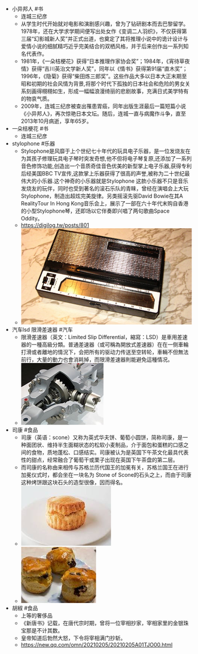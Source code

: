 - 小异邦人 #书
	- 连城三纪彦
	- 从学生时代开始就对电影和演剧感兴趣，曾为了钻研剧本而去巴黎留学。1978年，还在大学求学期间便写出处女作《变调二人羽织》，不仅获得第三届“幻影城新人奖”并正式出道，也奠定了其将推理小说中的诡计设计与爱情小说的细腻精巧近乎完美结合的双栖风格，并于后来创作出一系列知名代表作。
	- 1981年，《一朵桔梗花》获得“日本推理作家协会奖”；1984年，《宵待草夜情》获得“吉川英治文学新人奖”，同年以《情书》获得第91届“直木奖”；1996年，《隐菊》获得“柴田炼三郎奖”。这些作品大多以日本大正末期至昭和初期的社会风情为背景,将那个时代下孤独的日本社会和危险的男女关系刻画得栩栩如生，形成一幅幅浪漫绮丽的悲剧故事，充满日式美学特有的物哀气质。
	- 2009年，连城三纪彦被查出罹患胃癌，同年出版生涯最后一篇短篇小说《小异邦人》，再次惊艳日本文坛。随后，连城一直与病魔作斗争，直至2013年10月病逝，享年65岁。
- 一朵桔梗花 #书
	- 连城三纪彦
- stylophone #乐器
	- Stylophone是风靡于上个世纪七十年代的玩具电子乐器，是一位发烧友在为其孩子修理玩具电子琴时突发奇想,他不但将电子琴复原,还添加了一系列音色修饰功能,创造出一个音质奇佳音色优美的新型掌上电子乐器,获得专利后经美国BBC TV宣传,这款掌上乐器获得了很高的声誉,被称为二十世纪最伟大的小乐器.这个神奇的小乐器就是Stylophone 这款小乐器不只是音乐发烧友的玩伴，同时也受到著名的滚石乐队的青睐，曾经在演唱会上大玩Stylophone，制造出超炫完美旋律。另类摇滚先驱David Bowie在其A RealityTour In Hong Kong音乐会上，展示了一部在六十年代末购自香港的小型Stylophone琴，还即场以它伴奏即兴唱了两句歌曲Space Oddity。
	- https://digilog.tw/posts/801
	- ![image.png](../assets/image_1659918943753_0.png)
- 汽车lsd  限滑差速器 #汽车
	- 限滑差速器（英文：Limited Slip Differential，縮寫：LSD）是車用差速器的一種高級分類。普通差速器（或可稱為開放式差速器）在在一侧車輪打滑或者離地的情況下，会把所有的驱动力传送至空转轮，車輛不但無法前行，大量的動力也會消耗掉，而限滑差速器則能避免這種情况。
	- ![image.png](../assets/image_1659919089148_0.png)
- 司康 #食品
	- 司康（英语：scone）又称为英式华夫饼、葡萄小圆饼，简称司康，是一种面团状、维持半生面糊状态的松软小麦制品，介于面包和蛋糕的口感之间的食物，质地蓬松、口感结实。司康被认为是英国下午茶文化最具代表性的甜点，经常融合了葡萄干或栗子出现在英国下午茶盘的第二层。
	- 而司康的名称由来相传与苏格兰历代国王的加冕有关，苏格兰国王在进行加冕仪式时，都会坐在一块名为 Stone of Scone的石头之上，而由于司康这种烤饼跟这块石头的造型很像，因而得名。
	- ![image.png](../assets/image_1659919224419_0.png)
	- ![image.png](../assets/image_1659919198479_0.png)
- 胡椒 #食品
	- 上等的奢侈品
	- 《新唐书》记载，在唐代宗时期，曾将一位宰相抄家，宰相家里的金银珠宝那是不计其数。
	- 皇帝知道后勃然大怒，下令将宰相满门抄斩。
	- https://new.qq.com/omn/20210205/20210205A01TJO00.html